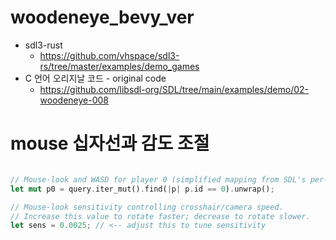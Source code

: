 # woodeneye_bevy_ver

- sdl3-rust
  - https://github.com/vhspace/sdl3-rs/tree/master/examples/demo_games
- C 언어 오리지날 코드 -  original code 
  - https://github.com/libsdl-org/SDL/tree/main/examples/demo/02-woodeneye-008




# mouse 십자선과 감도 조절


```rs

// Mouse-look and WASD for player 0 (simplified mapping from SDL's per-device assignment)
let mut p0 = query.iter_mut().find(|p| p.id == 0).unwrap();

// Mouse-look sensitivity controlling crosshair/camera speed.
// Increase this value to rotate faster; decrease to rotate slower.
let sens = 0.0025; // <-- adjust this to tune sensitivity

```
